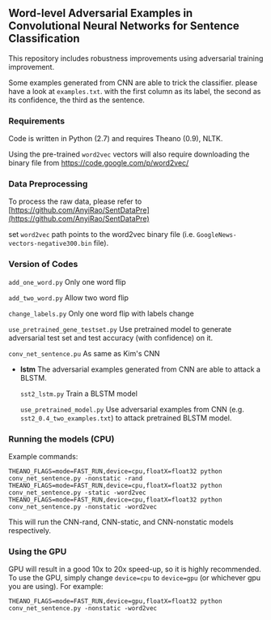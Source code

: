 ## Word-level Adversarial Examples in Convolutional Neural Networks for Sentence Classification

This repository includes robustness improvements using adversarial training improvement. 

Some examples generated from CNN are able to trick the classifier. please have a look at  ``examples.txt``. with the first column as its label, the second as its confidence, the third as the sentence.
### Requirements
Code is written in Python (2.7) and requires Theano (0.9), NLTK.

Using the pre-trained `word2vec` vectors will also require downloading the binary file from
https://code.google.com/p/word2vec/


### Data Preprocessing
To process the raw data, please refer to [https://github.com/AnyiRao/SentDataPre](https://github.com/AnyiRao/SentDataPre)

set ``word2vec`` path points to the word2vec binary file (i.e. `GoogleNews-vectors-negative300.bin` file). 

### Version of Codes
``add_one_word.py`` Only one word flip 

``add_two_word.py`` Allow two word flip 

``change_labels.py`` Only one word flip with labels change

``use_pretrained_gene_testset.py`` Use pretrained model to generate adversarial test set and test accuracy (with confidence) on it. 

``conv_net_sentence.pu`` As same as Kim's CNN

* **lstm**
The adversarial examples generated from CNN are able to attack a BLSTM.

	``sst2_lstm.py`` Train a BLSTM model

	``use_pretrained_model.py`` Use adversarial examples from CNN (e.g. ``sst2_0.4_two_examples.txt``) to attack pretrained BLSTM model.
 
### Running the models (CPU)
Example commands:

```
THEANO_FLAGS=mode=FAST_RUN,device=cpu,floatX=float32 python conv_net_sentence.py -nonstatic -rand
THEANO_FLAGS=mode=FAST_RUN,device=cpu,floatX=float32 python conv_net_sentence.py -static -word2vec
THEANO_FLAGS=mode=FAST_RUN,device=cpu,floatX=float32 python conv_net_sentence.py -nonstatic -word2vec
```

This will run the CNN-rand, CNN-static, and CNN-nonstatic models respectively.

### Using the GPU
GPU will result in a good 10x to 20x speed-up, so it is highly recommended. 
To use the GPU, simply change `device=cpu` to `device=gpu` (or whichever gpu you are using).
For example:
```
THEANO_FLAGS=mode=FAST_RUN,device=gpu,floatX=float32 python conv_net_sentence.py -nonstatic -word2vec
```
